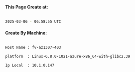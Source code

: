 
   
#### This Page Create at:

```bash

2025-03-06 - 06:58:55 UTC

```

#### Create By Machine:

```bash

Host Name : fv-az1307-403

platform  : Linux-6.8.0-1021-azure-x86_64-with-glibc2.39

Ip Local  : 10.1.0.147

```

